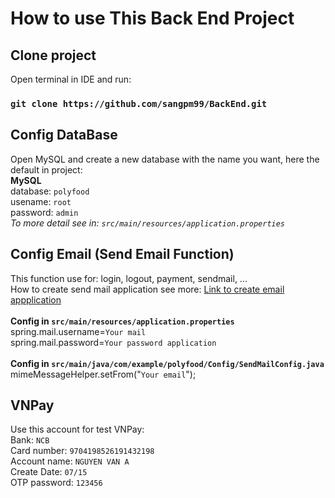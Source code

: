 # How to use This Back End Project

## Clone project
Open terminal in IDE and run:

### `git clone https://github.com/sangpm99/BackEnd.git`

## Config DataBase
Open MySQL and create a new database with the name you want, here the default in project:
<br>
<b>MySQL</b>
<br>
database: <code>polyfood</code>
<br>
usename: <code>root</code>
<br>
password: <code>admin</code>
<br>
<i>To more detail see in: <code>src/main/resources/application.properties</code> </i>

## Config Email (Send Email Function)
This function use for: login, logout, payment, sendmail, ...
<br>
How to create send mail application see more: [Link to create email appplication](https://www.youtube.com/watch?v=ugIUObNHZdo)
<br>
<br>
<b>Config in <code>src/main/resources/application.properties</code></b>
<br>
spring.mail.username=<code>Your mail</code>
<br>
spring.mail.password=<code>Your password application</code>
<br>
<br>
<b>Config in <code>src/main/java/com/example/polyfood/Config/SendMailConfig.java</code></b>
<br>
mimeMessageHelper.setFrom("<code>Your email</code>");

## VNPay
Use this account for test VNPay:
<br>
Bank:
```NCB```
<br>
Card number:
```9704198526191432198```
<br>
Account name:
```NGUYEN VAN A```
<br>
Create Date:
```07/15```
<br>
OTP password:
```123456```
<br>

